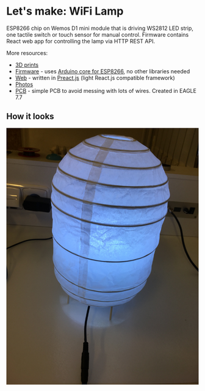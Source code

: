 # Let's make: WiFi Lamp

ESP8266 chip on Wemos D1 mini module that is driving WS2812 LED strip, one tactile switch or touch sensor for manual control.
Firmware contains React web app for controlling the lamp via HTTP REST API.

More resources:
* [3D prints](stl)
* [Firmware](firmware/lm-wifilamp) - uses [Arduino core for ESP8266](https://github.com/esp8266/Arduino), no other libraries needed
* [Web](web) - written in [Preact.js](https://preactjs.com) (light React.js compatible framework)
* [Photos](pictures)
* [PCB](board) - simple PCB to avoid messing with lots of wires. Created in EAGLE 7.7

## How it looks

![The Device](pictures/10.jpg)
